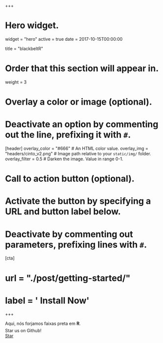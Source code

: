 +++
# Hero widget.
widget = "hero"
active = true
date = 2017-10-15T00:00:00

title = "blackbeltR"

# Order that this section will appear in.
weight = 3

# Overlay a color or image (optional).
#   Deactivate an option by commenting out the line, prefixing it with `#`.
[header]
  overlay_color = "#666"  # An HTML color value.
  overlay_img = "headers/cinto_v2.png"  # Image path relative to your `static/img/` folder.
  overlay_filter = 0.5  # Darken the image. Value in range 0-1.

# Call to action button (optional).
#   Activate the button by specifying a URL and button label below.
#   Deactivate by commenting out parameters, prefixing lines with `#`.
[cta]
#  url = "./post/getting-started/"
#  label = '<i class="fas fa-download"></i> Install Now'
+++

Aqui, nós forjamos faixas preta em **R**.
<div style="margin-top: -0.5rem;">
  <a XXXXXXXXX>
  Star us on Github! <!-- V -->
  </a>
</div>
<div class="mt-3">
  <a class="github-button" href="https://github.com/blackbeltr/site" data-icon="octicon-star" data-size="large" data-show-count="true" aria-label="Star this on GitHub">Star</a>
</div>
<script async defer src="https://buttons.github.io/buttons.js"></script>
